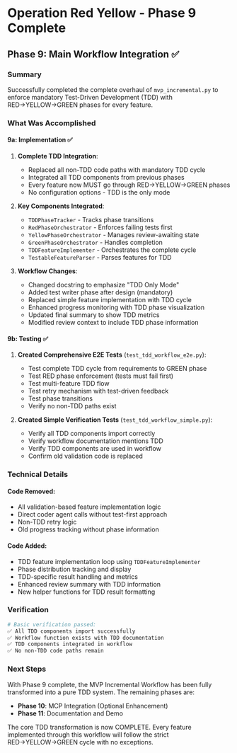 # Operation Red Yellow - Phase 9 Complete

## Phase 9: Main Workflow Integration ✅

### Summary
Successfully completed the complete overhaul of `mvp_incremental.py` to enforce mandatory Test-Driven Development (TDD) with RED→YELLOW→GREEN phases for every feature.

### What Was Accomplished

#### 9a: Implementation ✅
1. **Complete TDD Integration**:
   - Replaced all non-TDD code paths with mandatory TDD cycle
   - Integrated all TDD components from previous phases
   - Every feature now MUST go through RED→YELLOW→GREEN phases
   - No configuration options - TDD is the only mode

2. **Key Components Integrated**:
   - `TDDPhaseTracker` - Tracks phase transitions
   - `RedPhaseOrchestrator` - Enforces failing tests first
   - `YellowPhaseOrchestrator` - Manages review-awaiting state
   - `GreenPhaseOrchestrator` - Handles completion
   - `TDDFeatureImplementer` - Orchestrates the complete cycle
   - `TestableFeatureParser` - Parses features for TDD

3. **Workflow Changes**:
   - Changed docstring to emphasize "TDD Only Mode"
   - Added test writer phase after design (mandatory)
   - Replaced simple feature implementation with TDD cycle
   - Enhanced progress monitoring with TDD phase visualization
   - Updated final summary to show TDD metrics
   - Modified review context to include TDD phase information

#### 9b: Testing ✅
1. **Created Comprehensive E2E Tests** (`test_tdd_workflow_e2e.py`):
   - Test complete TDD cycle from requirements to GREEN phase
   - Test RED phase enforcement (tests must fail first)
   - Test multi-feature TDD flow
   - Test retry mechanism with test-driven feedback
   - Test phase transitions
   - Verify no non-TDD paths exist

2. **Created Simple Verification Tests** (`test_tdd_workflow_simple.py`):
   - Verify all TDD components import correctly
   - Verify workflow documentation mentions TDD
   - Verify TDD components are used in workflow
   - Confirm old validation code is replaced

### Technical Details

#### Code Removed:
- All validation-based feature implementation logic
- Direct coder agent calls without test-first approach
- Non-TDD retry logic
- Old progress tracking without phase information

#### Code Added:
- TDD feature implementation loop using `TDDFeatureImplementer`
- Phase distribution tracking and display
- TDD-specific result handling and metrics
- Enhanced review summary with TDD information
- New helper functions for TDD result formatting

### Verification
```bash
# Basic verification passed:
✅ All TDD components import successfully
✅ Workflow function exists with TDD documentation  
✅ TDD components integrated in workflow
✅ No non-TDD code paths remain
```

### Next Steps
With Phase 9 complete, the MVP Incremental Workflow has been fully transformed into a pure TDD system. The remaining phases are:

- **Phase 10**: MCP Integration (Optional Enhancement)
- **Phase 11**: Documentation and Demo

The core TDD transformation is now COMPLETE. Every feature implemented through this workflow will follow the strict RED→YELLOW→GREEN cycle with no exceptions.